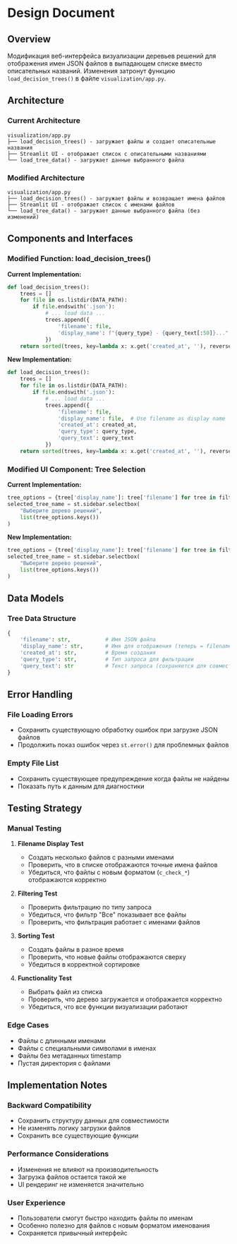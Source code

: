 # Design Document

## Overview

Модификация веб-интерфейса визуализации деревьев решений для отображения имен JSON файлов в выпадающем списке вместо описательных названий. Изменения затронут функцию `load_decision_trees()` в файле `visualization/app.py`.

## Architecture

### Current Architecture

```
visualization/app.py
├── load_decision_trees() - загружает файлы и создает описательные названия
├── Streamlit UI - отображает список с описательными названиями
└── load_tree_data() - загружает данные выбранного файла
```

### Modified Architecture

```
visualization/app.py
├── load_decision_trees() - загружает файлы и возвращает имена файлов
├── Streamlit UI - отображает список с именами файлов
└── load_tree_data() - загружает данные выбранного файла (без изменений)
```

## Components and Interfaces

### Modified Function: load_decision_trees()

**Current Implementation:**

```python
def load_decision_trees():
    trees = []
    for file in os.listdir(DATA_PATH):
        if file.endswith('.json'):
            # ... load data ...
            trees.append({
                'filename': file,
                'display_name': f"{query_type} - {query_text[:50]}..." if len(query_text) > 50 else f"{query_type} - {query_text}"
            })
    return sorted(trees, key=lambda x: x.get('created_at', ''), reverse=True)
```

**New Implementation:**

```python
def load_decision_trees():
    trees = []
    for file in os.listdir(DATA_PATH):
        if file.endswith('.json'):
            # ... load data ...
            trees.append({
                'filename': file,
                'display_name': file,  # Use filename as display name
                'created_at': created_at,
                'query_type': query_type,
                'query_text': query_text
            })
    return sorted(trees, key=lambda x: x.get('created_at', ''), reverse=True)
```

### Modified UI Component: Tree Selection

**Current Implementation:**

```python
tree_options = {tree['display_name']: tree['filename'] for tree in filtered_trees}
selected_tree_name = st.sidebar.selectbox(
    "Выберите дерево решений",
    list(tree_options.keys())
)
```

**New Implementation:**

```python
tree_options = {tree['display_name']: tree['filename'] for tree in filtered_trees}
selected_tree_name = st.sidebar.selectbox(
    "Выберите дерево решений",
    list(tree_options.keys())
)
```

## Data Models

### Tree Data Structure

```python
{
    'filename': str,           # Имя JSON файла
    'display_name': str,       # Имя для отображения (теперь = filename)
    'created_at': str,         # Время создания
    'query_type': str,         # Тип запроса для фильтрации
    'query_text': str          # Текст запроса (сохраняется для совместимости)
}
```

## Error Handling

### File Loading Errors

- Сохранить существующую обработку ошибок при загрузке JSON файлов
- Продолжить показ ошибок через `st.error()` для проблемных файлов

### Empty File List

- Сохранить существующее предупреждение когда файлы не найдены
- Показать путь к данным для диагностики

## Testing Strategy

### Manual Testing

1. **Filename Display Test**

   - Создать несколько файлов с разными именами
   - Проверить, что в списке отображаются точные имена файлов
   - Убедиться, что файлы с новым форматом (`c_check_*`) отображаются корректно

2. **Filtering Test**

   - Проверить фильтрацию по типу запроса
   - Убедиться, что фильтр "Все" показывает все файлы
   - Проверить, что фильтрация работает с именами файлов

3. **Sorting Test**

   - Создать файлы в разное время
   - Проверить, что новые файлы отображаются сверху
   - Убедиться в корректной сортировке

4. **Functionality Test**
   - Выбрать файл из списка
   - Проверить, что дерево загружается и отображается корректно
   - Убедиться, что все функции визуализации работают

### Edge Cases

- Файлы с длинными именами
- Файлы с специальными символами в именах
- Файлы без метаданных timestamp
- Пустая директория с файлами

## Implementation Notes

### Backward Compatibility

- Сохранить структуру данных для совместимости
- Не изменять логику загрузки файлов
- Сохранить все существующие функции

### Performance Considerations

- Изменения не влияют на производительность
- Загрузка файлов остается такой же
- UI рендеринг не изменяется значительно

### User Experience

- Пользователи смогут быстро находить файлы по именам
- Особенно полезно для файлов с новым форматом именования
- Сохраняется привычный интерфейс
